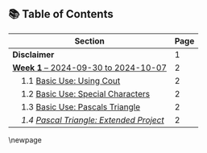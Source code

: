 ## 📚 Table of Contents

| **Section**                                                                 | **Page** |
|-----------------------------------------------------------------------------|----------|
| **Disclaimer**                                                              | 1        | 
| [**Week 1** – 2024-09-30 to 2024-10-07 ](#week-1-2024-09-30-to-2024-10-07) | 2        | 
| &nbsp;&nbsp;&nbsp;&nbsp;1.1 [Basic Use: Using Cout](#basic-use-using-cout) | 2        | 
| &nbsp;&nbsp;&nbsp;&nbsp;1.2 [Basic Use: Special Characters](#basic-use-special-characters) | 2        | 
| &nbsp;&nbsp;&nbsp;&nbsp;1.3 [Basic Use: Pascals Triangle](#basic-use-pascals-triangle) | 2        | 
| &nbsp;&nbsp;&nbsp;&nbsp;*1.4 [Pascal Triangle: Extended Project](#pascal-triangle-extended-project)* | 2        |

\newpage